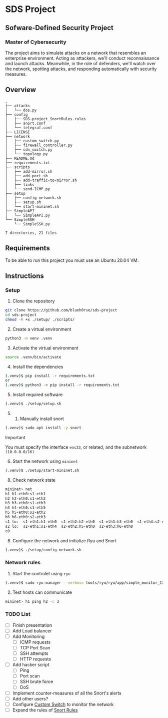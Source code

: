 # SDS Project

## Sofware-Defined Security Project

### Master of Cybersecurity

The project aims to simulate attacks on a network that resembles an enterprise environment. Acting as attackers, we'll conduct reconnaissance and launch attacks. Meanwhile, in the role of defenders, we'll watch over the network, spotting attacks, and responding automatically with security measures.

## Overview

```
.
├── attacks
│   └── dos.py
├── config
│   ├── SDS-project_SnortRules.rules
│   ├── snort.conf
│   └── telegraf.conf
├── LICENSE
├── network
│   ├── custom_switch.py
│   ├── firewall_controller.py
│   ├── sdn_switch.py
│   └── topology.py
├── README.md
├── requirements.txt
├── scripts
│   ├── add-mirror.sh
│   ├── add-port.sh
│   ├── add-traffic-to-mirror.sh
│   ├── links
│   └── send-ICMP.py
├── setup
│   ├── config-network.sh
│   ├── setup.sh
│   └── start-mininet.sh
├── SimpleAPI
│   └── SimpleAPI.py
└── SimpleSSH
    └── SimpleSSH.py

7 directories, 21 files
```

## Requirements

To be able to run this project you must use an Ubuntu 20.04 VM.

## Instructions

### Setup

1. Clone the repository

```bash
git clone https://github.com/blueh0rse/sds-project
cd sds-project
chmod -R +x ./setup/ ./scripts/
```

2. Create a virtual environment

```bash
python3 -m venv .venv
```

3. Activate the virtual environment

```bash
source .venv/bin/activate
```

4. Install the dependencies

```bash
(.venv)$ pip install -r requirements.txt
or
(.venv)$ python3 -m pip install -r requirements.txt
```

5. Install required software

```bash
(.venv)$ ./setup/setup.sh
```

5. 1. Manually install snort

```bash
(.venv)$ sudo apt install -y snort
```
> [!Important]
> You must specify the interface `ens33`, or related, and the subnetwork `(10.0.0.0/16)`

6. Start the network using `mininet`

```bash
(.venv)$ ./setup/start-mininet.sh
```

8. Check network state

```bash
mininet> net
h1 h1-eth0:s1-eth1
h2 h2-eth0:s1-eth2
h3 h3-eth0:s1-eth3
h4 h4-eth0:s1-eth5
h5 h5-eth0:s2-eth2
h6 h6-eth0:s2-eth3
s1 lo:  s1-eth1:h1-eth0  s1-eth2:h2-eth0  s1-eth3:h3-eth0  s1-eth4:s2-eth1  s1-eth5:h4-eth0
s2 lo:  s2-eth1:s1-eth4  s2-eth2:h5-eth0  s2-eth3:h6-eth0
c0
```

8. Configure the network and initialize Ryu and Snort

```bash
(.venv)$ ./setup/config-network.sh
```

### Network rules

1. Start the controlet using `ryu`

```bash
(.venv)$ sudo ryu-manager --verbose tools/ryu/ryu/app/simple_monitor_13.py
```

2. Test hosts can communicate

```bash
mininet> h1 ping h2 -c 3
```

### TODO List

- [ ] Finish presentation
- [ ] Add Load balancer
- [ ] Add Monitoring
    - [ ] ICMP requests
    - [ ] TCP Port Scan
    - [ ] SSH attempts
    - [ ] HTTP requests
- [ ] Add hacker script
    - [ ] Ping
    - [ ] Port scan
    - [ ] SSH brute force
    - [ ] DoS
- [ ] Implement counter-measures of all the Snort's alerts
- [ ] Add other users?
- [ ] Configure [Custom Switch](/network/custom_switch.py) to monitor the network
- [ ] Expand the rules of [Snort Rules](/config/SDS-project_SnortRules.rules)
